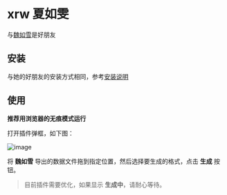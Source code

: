 # xrw 夏如雯

与[魏如雪](https://github.com/ckisok/wrx)是好朋友

## 安装

与她的好朋友的安装方式相同，参考[安装说明](https://github.com/ckisok/wrx#%E5%AE%89%E8%A3%85)

## 使用

**推荐用浏览器的无痕模式运行**

打开插件弹框，如下图：

![image](https://github.com/ckisok/xrw/assets/143160104/fbe052d5-3653-4164-939b-d3a49c9a8fed)

将 **魏如雪** 导出的数据文件拖到指定位置，然后选择要生成的格式，点击 **生成** 按钮。

> 目前插件需要优化，如果显示 **生成中**，请耐心等待。
